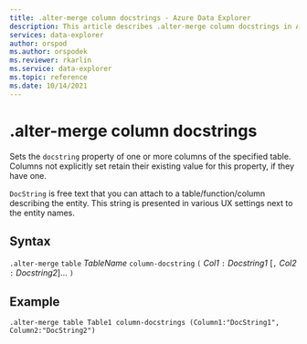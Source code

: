 ```yaml
---
title: .alter-merge column docstrings - Azure Data Explorer
description: This article describes .alter-merge column docstrings in Azure Data Explorer.
services: data-explorer
author: orspod
ms.author: orspodek
ms.reviewer: rkarlin
ms.service: data-explorer
ms.topic: reference
ms.date: 10/14/2021
---
```

# .alter-merge column docstrings

Sets the `docstring` property of one or more columns of the specified table. Columns not explicitly set retain their existing value for this property, if they have one.

`DocString` is free text that you can attach to a table/function/column describing the entity. This string is presented in various UX settings next to the entity names.

## Syntax

`.alter-merge` `table` *TableName* `column-docstring` `(` *Col1* `:` *Docstring1* [`,` *Col2* `:` *Docstring2*]... `)`

## Example 

```kusto
.alter-merge table Table1 column-docstrings (Column1:"DocString1", Column2:"DocString2")
```
